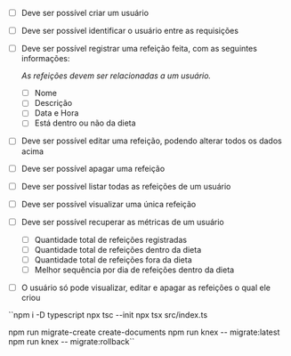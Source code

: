 - [ ] Deve ser possível criar um usuário
- [ ] Deve ser possível identificar o usuário entre as requisições
- [ ] Deve ser possível registrar uma refeição feita, com as seguintes informações:
    
    *As refeições devem ser relacionadas a um usuário.*
    
    - [ ] Nome
    - [ ] Descrição
    - [ ] Data e Hora
    - [ ] Está dentro ou não da dieta
- [ ] Deve ser possível editar uma refeição, podendo alterar todos os dados acima
- [ ] Deve ser possível apagar uma refeição
- [ ] Deve ser possível listar todas as refeições de um usuário
- [ ] Deve ser possível visualizar uma única refeição
- [ ] Deve ser possível recuperar as métricas de um usuário
    - [ ] Quantidade total de refeições registradas
    - [ ] Quantidade total de refeições dentro da dieta
    - [ ] Quantidade total de refeições fora da dieta
    - [ ] Melhor sequência por dia de refeições dentro da dieta
- [ ] O usuário só pode visualizar, editar e apagar as refeições o qual ele criou


``npm i -D typescript
npx tsc --init
npx tsx src/index.ts

npm run migrate-create create-documents
npm run knex -- migrate:latest
npm run knex -- migrate:rollback``
